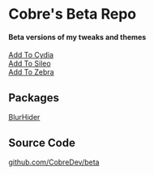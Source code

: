 # Cobre's Beta Repo

#### Beta versions of my tweaks and themes

[Add To Cydia](cydia://url/https://cydia.saurik.com/api/share#?source=https://beta.cobre.dev/) </br>
[Add To Sileo](sileo://source/https://beta.cobre.dev/) </br>
[Add To Zebra](zbra://sources/add/https://beta.cobre.dev/)


## Packages
[BlurHider](depictions/BlurHider)

## Source Code
[github.com/CobreDev/beta](https://github.com/CobreDev/beta)